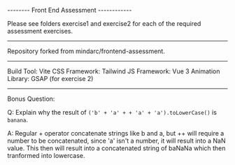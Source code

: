 -------- Front End Assessment ------------

Please see folders exercise1 and exercise2 for each of the required assessment exercises.

---

Repository forked from mindarc/frontend-assessment.

---

Build Tool: Vite
CSS Framework: Tailwind
JS Framework: Vue 3
Animation Library: GSAP (for exercise 2)

---

Bonus Question:

Q: Explain why the result of `('b' + 'a' + + 'a' + 'a').toLowerCase()` is `banana`.

A: Regular + operator concatenate strings like b and a, but ++ will require a number to be concatenated, since 'a' isn't a number, it will result into a NaN value. This then will result into a concatenated string of baNaNa which then tranformed into lowercase.
